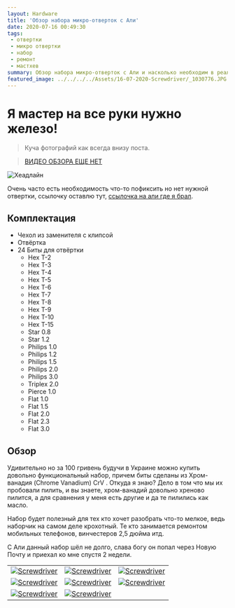 ```yaml
---
layout: Hardware
title: 'Обзор набора микро-отверток с Али'
date: 2020-07-16 00:49:30
tags:
 - отвертки
 - микро отвертки
 - набор
 - ремонт
 - мастхев
summary: Обзор набора микро-отверток с Али и насколько необходим в реальной жизни.
featured_image: ../../../../Assets/16-07-2020-Screwdriver/_1030776.JPG
---
```

# Я мастер на все руки нужно железо!

> Куча фотографий как всегда внизу поста.

> [ ВИДЕО ОБЗОРА ЕЩЕ НЕТ ](https://youtu.be/Gho3efa2C64)


![Хеадлайн](/../../../Assets/16-07-2020-Screwdriver/_1030776.JPG)

Очень часто есть необходимость что-то пофиксить но нет нужной отвертки, ссылочку оставлю тут, [ссылочка на али где я брал](https://vastar.aliexpress.com/store/3659087?spm=a2g0s.9042311.0.0.10114c4dXYgAWn).

## Комплектация
- Чехол из заменителя с клипсой
- Отвёртка
- 24 Биты для отвёртки
  - Hex T-2
  - Hex T-3
  - Hex T-4
  - Hex T-5
  - Hex T-6
  - Hex T-7
  - Hex T-8  
  - Hex T-9
  - Hex T-10  
  - Hex T-15
  - Star 0.8  
  - Star 1.2
  - Philips 1.0
  - Philips 1.2
  - Philips 1.5
  - Philips 2.0
  - Philips 3.0
  - Triplex 2.0
  - Pierce 1.0
  - Flat 1.0
  - Flat 1.5
  - Flat 2.0
  - Flat 2.3
  - Flat 3.0

## Обзор
Удивительно но за 100 гривень будучи в Украине можно купить довольно функциональный набор, причем биты сделаны из Хром-ванадия (Chrome Vanadium) CrV . Откуда я знаю? Дело в том что мы их пробовали пилить, и вы знаете,  хром-ванадий довольно хреново пилится, а для сравнения у меня есть другие и да те пилились как масло.

Набор будет полезный для тех кто хочет разобрать что-то мелкое, ведь наборчик на самом деле крохотный. Те кто занимается ремонтом мобильных телефонов, винчестеров 2,5 дюйма итд.

С Али данный набор шёл не долго, слава богу он попал через Новую Почту и приехал ко мне спустя 2 недели.

||||
| ------------- |---------------| ------------------- |
| [![Screwdriver](/../../../Assets/16-07-2020-Screwdriver/Photos/small/_1030773.jpg)](/../../../Assets/16-07-2020-Screwdriver/Photos/_1030773.jpg) | [![Screwdriver](/../../../Assets/16-07-2020-Screwdriver/Photos/small/_1030774.jpg)](/../../../Assets/16-07-2020-Screwdriver/Photos/_1030774.jpg) | [![Screwdriver](/../../../Assets/16-07-2020-Screwdriver/Photos/small/_1030775.jpg)](/../../../Assets/16-07-2020-Screwdriver/Photos/_1030775.jpg) |
| [![Screwdriver](/../../../Assets/16-07-2020-Screwdriver/Photos/small/_1030776.jpg)](/../../../Assets/16-07-2020-Screwdriver/Photos/_1030776.jpg) | [![Screwdriver](/../../../Assets/16-07-2020-Screwdriver/Photos/small/_1030777.jpg)](/../../../Assets/16-07-2020-Screwdriver/Photos/_1030777.jpg) | [![Screwdriver](/../../../Assets/16-07-2020-Screwdriver/Photos/small/_1030778.jpg)](/../../../Assets/16-07-2020-Screwdriver/Photos/_1030778.jpg) |
| [![Screwdriver](/../../../Assets/16-07-2020-Screwdriver/Photos/small/_1030779.jpg)](/../../../Assets/16-07-2020-Screwdriver/Photos/_1030779.jpg) | [![Screwdriver](/../../../Assets/16-07-2020-Screwdriver/Photos/small/_1030780.jpg)](/../../../Assets/16-07-2020-Screwdriver/Photos/_1030780.jpg) |  |
